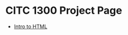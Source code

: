 # CITC 1300 Project Page

<ul>
    <li><a href="Intro_to_html/index.html">Intro to HTML</a></li>
</ul>